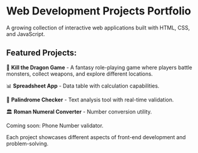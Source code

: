 # Web Development Projects Portfolio

A growing collection of interactive web applications built with HTML, CSS, and JavaScript.

## Featured Projects:
🔢 **Kill the Dragon Game** - A fantasy role-playing game where players battle monsters, collect weapons, and explore different locations.

📊 **Spreadsheet App** - Data table with calculation capabilities.

🔁 **Palindrome Checker** - Text analysis tool with real-time validation.

🏛️ **Roman Numeral Converter** - Number conversion utility.

Coming soon: Phone Number validator.

Each project showcases different aspects of front-end development and problem-solving.
